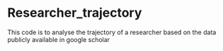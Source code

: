 # Researcher_trajectory
This code is to analyse the trajectory of a researcher based on the data publicly available in google scholar
